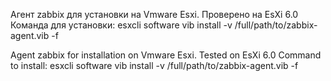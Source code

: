 Агент zabbix для установки на Vmware Esxi. Проверено на EsXi 6.0
Команда для установки:
esxcli software vib install -v /full/path/to/zabbix-agent.vib -f

Agent zabbix for installation on Vmware Esxi. Tested on EsXi 6.0
Command to install:
esxcli software vib install -v /full/path/to/zabbix-agent.vib -f
